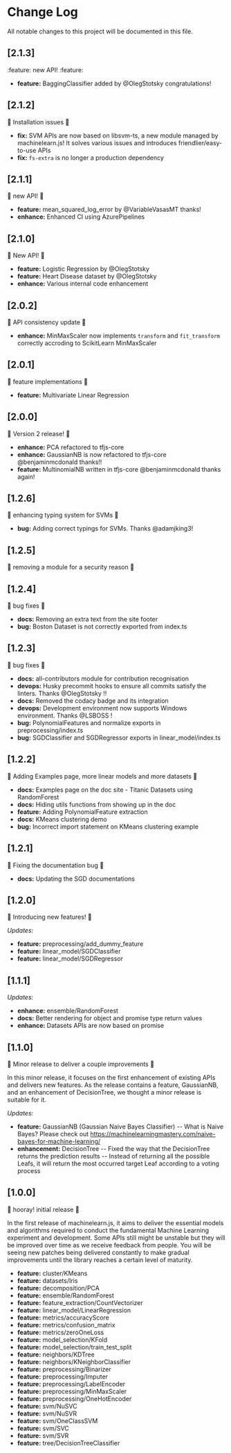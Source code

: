 # Change Log

All notable changes to this project will be documented in this file.

## [2.1.3]

:feature: new API! :feature:

* **feature:** BaggingClassifier added by @OlegStotsky congratulations!

## [2.1.2]

:bug: Installation issues :bug:

* **fix:** SVM APIs are now based on libsvm-ts, a new module managed by machinelearn.js! It solves various issues and introduces friendlier/easy-to-use APIs
* **fix:** `fs-extra` is no longer a production dependency

## [2.1.1]

:rocket: new API! :rocket:

* **feature:** mean_squared_log_error by @VariableVasasMT thanks!
* **enhance:** Enhanced CI using AzurePipelines

## [2.1.0]

:rocket: New API! :rocket:

* **feature:** Logistic Regression by @OlegStotsky
* **feature:** Heart Disease dataset by @OlegStotsky
* **enhance:** Various internal code enhancement

## [2.0.2]

:bug: API consistency update :bug:

* **enhance:** MinMaxScaler now implements `transform` and `fit_transform` correctly accroding to ScikitLearn MinMaxScaler

## [2.0.1]

:rocket: feature implementations :rocket:

* **feature:** Multivariate Linear Regression

## [2.0.0]

:rocket: Version 2 release! :rocket:

* **enhance:** PCA refactored to tfjs-core
* **enhance:** GaussianNB is now refactored to tfjs-core @benjaminmcdonald thanks!!
* **feature:** MultinomialNB written in tfjs-core @benjaminmcdonald thanks again!

## [1.2.6]

:rocket: enhancing typing system for SVMs :rocket:

* **bug:** Adding correct typings for SVMs. Thanks @adamjking3!

## [1.2.5]

:bug: removing a module for a security reason :bug:

## [1.2.4]

:rocket: bug fixes :rocket:

* **docs:** Removing an extra text from the site footer
* **bug:** Boston Dataset is not correctly exported from index.ts

## [1.2.3]

:rocket: bug fixes :rocket:

* **docs:** all-contributors module for contribution recognisation
* **devops:** Husky precommit hooks to ensure all commits satisfy the linters. Thanks @OlegStotsky !!
* **docs:** Removed the codacy badge and its integration
* **devops:** Development environment now supports Windows environment. Thanks @LSBOSS !
* **bug:** PolynomialFeatures and normalize exports in preprocessing/index.ts
* **bug:** SGDClassifier and SGDRegressor exports in linear_model/index.ts

## [1.2.2]

:rocket: Adding Examples page, more linear models and more datasets :rocket:

* **docs:** Examples page on the doc site - Titanic Datasets using RandomForest
* **docs:** Hiding utils functions from showing up in the doc
* **feature:** Adding PolynomialFeature extraction
* **docs:** KMeans clustering demo
* **bug:** Incorrect import statement on KMeans clustering example

## [1.2.1]

:bug: Fixing the documentation bug :bug:

* **docs:** Updating the SGD documentations

## [1.2.0]

:rocket: Introducing new features! :rocket:

_Updates:_

* **feature:** preprocessing/add_dummy_feature
* **feature:** linear_model/SGDClassifier
* **feature:** linear_model/SGDRegressor

## [1.1.1]

_Updates:_

* **enhance:** ensemble/RandomForest
* **docs:** Better rendering for object and promise type return values
* **enhance:** Datasets APIs are now based on promise

## [1.1.0]

:raised_hands: Minor release to deliver a couple improvements :raised_hands:

In this minor release, it focuses on the first enhancement of existing APIs and delivers new features. As the release contains a feature, GaussianNB, and an enhancement of DecisionTree, we thought a minor release is suitable for it.

_Updates:_

* **feature:** GaussianNB (Gaussian Naive Bayes Classifier)
  -- What is Naive Bayes? Please check out https://machinelearningmastery.com/naive-bayes-for-machine-learning/
* **enhancement:** DecisionTree
  -- Fixed the way that the DecisionTree returns the prediction results
  -- Instead of returning all the possible Leafs, it will return the most occurred target Leaf according to a voting process

## [1.0.0]

:baby_chick: hooray! initial release :baby_chick:

In the first release of machinelearn.js,
it aims to deliver the essential models and algorithms required to conduct
the fundamental Machine Learning experiment and development. Some APIs still
might be unstable but they will be improved over time as we receive feedback
from people. You will be seeing new patches being delivered constantly to make gradual
improvements until the library reaches a certain level of maturity.

* **feature:** cluster/KMeans
* **feature:** datasets/Iris
* **feature:** decomposition/PCA
* **feature:** ensemble/RandomForest
* **feature:** feature_extraction/CountVectorizer
* **feature:** linear_model/LinearRegression
* **feature:** metrics/accuracyScore
* **feature:** metrics/confusion_matrix
* **feature:** metrics/zeroOneLoss
* **feature:** model_selection/KFold
* **feature:** model_selection/train_test_split
* **feature:** neighbors/KDTree
* **feature:** neighbors/KNeighborClassifier
* **feature:** preprocessing/Binarizer
* **feature:** preprocessing/Imputer
* **feature:** preprocessing/LabelEncoder
* **feature:** preprocessing/MinMaxScaler
* **feature:** preprocessing/OneHotEncoder
* **feature:** svm/NuSVC
* **feature:** svm/NuSVR
* **feature:** svm/OneClassSVM
* **feature:** svm/SVC
* **feature:** svm/SVR
* **feature:** tree/DecisionTreeClassifier
